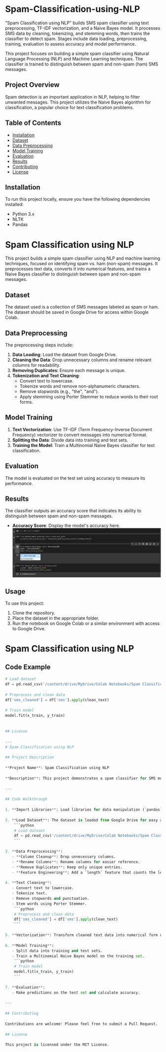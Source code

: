 # Spam-Classification-using-NLP
"Spam Classification using NLP" builds SMS spam classifier using text preprocessing, TF-IDF vectorization, and a Naive Bayes model. It processes SMS data by cleaning, tokenizing, and stemming words, then trains the classifier to detect spam. Stages include data loading, preprocessing, training, evaluation to assess accuracy and model performance.

This project focuses on building a simple spam classifier using Natural Language Processing (NLP) and Machine Learning techniques. The classifier is trained to distinguish between spam and non-spam (ham) SMS messages. 

## Project Overview
Spam detection is an important application in NLP, helping to filter unwanted messages. This project utilizes the Naive Bayes algorithm for classification, a popular choice for text classification problems.

## Table of Contents
- [Installation](#installation)
- [Dataset](#dataset)
- [Data Preprocessing](#data-preprocessing)
- [Model Training](#model-training)
- [Evaluation](#evaluation)
- [Results](#results)
- [Contributing](#contributing)
- [License](#license)

## Installation
To run this project locally, ensure you have the following dependencies installed:
- Python 3.x
- NLTK
- Pandas

# Spam Classification using NLP

This project builds a simple spam classifier using NLP and machine learning techniques, focused on identifying spam vs. ham (non-spam) messages. It preprocesses text data, converts it into numerical features, and trains a Naive Bayes classifier to distinguish between spam and non-spam messages.

## Dataset
The dataset used is a collection of SMS messages labeled as spam or ham. The dataset should be saved in Google Drive for access within Google Colab.

## Data Preprocessing
The preprocessing steps include:
1. **Data Loading**: Load the dataset from Google Drive.
2. **Cleaning the Data**: Drop unnecessary columns and rename relevant columns for readability.
3. **Removing Duplicates**: Ensure each message is unique.
4. **Tokenization and Text Cleaning**:
   - Convert text to lowercase.
   - Tokenize words and remove non-alphanumeric characters.
   - Remove stopwords (e.g., "the", "and").
   - Apply stemming using Porter Stemmer to reduce words to their root forms.

## Model Training
1. **Text Vectorization**: Use TF-IDF (Term Frequency-Inverse Document Frequency) vectorizer to convert messages into numerical format.
2. **Splitting the Data**: Divide data into training and test sets.
3. **Training the Model**: Train a Multinomial Naive Bayes classifier for text classification.

## Evaluation
The model is evaluated on the test set using accuracy to measure its performance.

## Results
The classifier outputs an accuracy score that indicates its ability to distinguish between spam and non-spam messages.

- **Accuracy Score**: Display the model's accuracy here.
  ![Model Output Example](model_output.PNG)

## Usage
To use this project:
1. Clone the repository.
2. Place the dataset in the appropriate folder.
3. Run the notebook on Google Colab or a similar environment with access to Google Drive.

# Spam Classification using NLP

## Code Example

```python
# Load dataset
df = pd.read_csv('/content/drive/MyDrive/Colab Notebooks/Spam Classification using NLP Data Set.csv', encoding='latin-1')

# Preprocess and clean data
df['sms_cleaned'] = df['sms'].apply(clean_text)

# Train model
model.fit(x_train, y_train)


## License

---
# Spam Classification using NLP

## Project Description

**Project Name**: Spam Classification using NLP

**Description**: This project demonstrates a spam classifier for SMS messages using Python libraries such as NLTK and Scikit-Learn. We preprocess text data, clean and stem it, convert it into numerical features with TF-IDF vectorization, and classify it using a Naive Bayes model.

---

## Code Walkthrough

1. **Import Libraries**: Load libraries for data manipulation (`pandas`), natural language processing (`nltk`), and model building (`sklearn`).

2. **Load Dataset**: The dataset is loaded from Google Drive for easy access in Google Colab.
    ```python
    # Load dataset
    df = pd.read_csv('/content/drive/MyDrive/Colab Notebooks/Spam Classification using NLP Data Set.csv', encoding='latin-1')
    ```

3. **Data Preprocessing**:
   - **Column Cleanup**: Drop unnecessary columns.
   - **Rename Columns**: Rename columns for easier reference.
   - **Remove Duplicates**: Keep only unique entries.
   - **Feature Engineering**: Add a `length` feature that counts the length of each message.

4. **Text Cleaning**:
   - Convert text to lowercase.
   - Tokenize text.
   - Remove stopwords and punctuation.
   - Stem words using Porter Stemmer.
    ```python
    # Preprocess and clean data
    df['sms_cleaned'] = df['sms'].apply(clean_text)
    ```

5. **Vectorization**: Transform cleaned text data into numerical form using `TfidfVectorizer`.

6. **Model Training**:
   - Split data into training and test sets.
   - Train a Multinomial Naive Bayes model on the training set.
    ```python
    # Train model
    model.fit(x_train, y_train)
    ```

7. **Evaluation**:
   - Make predictions on the test set and calculate accuracy.

---

## Contributing

Contributions are welcome! Please feel free to submit a Pull Request.

## License

This project is licensed under the MIT License.

